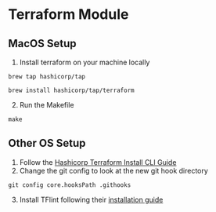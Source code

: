 # Terraform Module

## MacOS Setup

1. Install terraform on your machine locally

```console
brew tap hashicorp/tap

brew install hashicorp/tap/terraform
```

2. Run the Makefile

```console
make
```


## Other OS Setup

1. Follow the [Hashicorp Terraform Install CLI Guide](https://learn.hashicorp.com/tutorials/terraform/install-cli)
2. Change the git config to look at the new git hook directory

```console
git config core.hooksPath .githooks
```

3. Install TFlint following their [installation guide](https://github.com/terraform-linters/tflint#installation)
